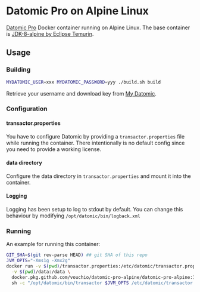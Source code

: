 # Datomic Pro on Alpine Linux

[Datomic Pro](https://www.datomic.com/on-prem.html) Docker container running on Alpine Linux. 
The base container is [JDK-8-alpine by Eclipse Temurin](https://hub.docker.com/_/eclipse-temurin). 

## Usage

### Building

```bash
MYDATOMIC_USER=xxx MYDATOMIC_PASSWORD=yyy ./build.sh build
```

Retrieve your username and download key from [My Datomic](https://my.datomic.com/account).

### Configuration

#### transactor.properties

You have to configure Datomic by providing a `transactor.properties` file while running the container. 
There intentionally is no default config since you need to provide a working license.

#### data directory

Configure the data directory in `transactor.properties` and mount it into the container.

#### Logging

Logging has been setup to log to stdout by default. You can change this behaviour by modifying 
`/opt/datomic/bin/logback.xml`

### Running 

An example for running this container:

```bash
GIT_SHA=$(git rev-parse HEAD) ## git SHA of this repo
JVM_OPTS="-Xms1g -Xmx2g"
docker run -v $(pwd)/transactor.properties:/etc/datomic/transactor.properties \
  -v $(pwd)/data:/data \
  docker.pkg.github.com/vouchio/datomic-pro-alpine/datomic-pro-alpine:1.0.6222-$GIT_SHA \
  sh -c "/opt/datomic/bin/transactor $JVM_OPTS /etc/datomic/transactor.properties"
```
